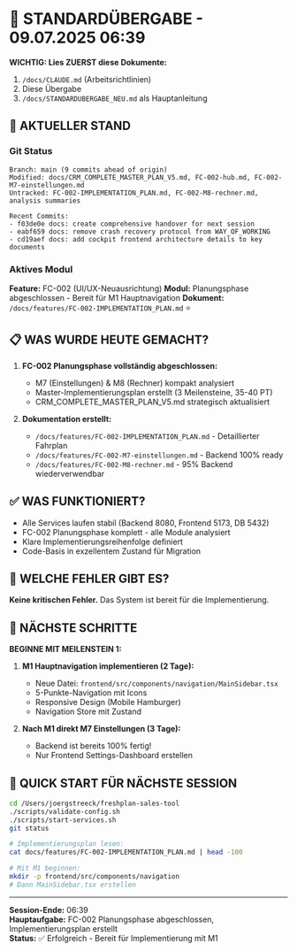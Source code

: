 # 🔄 STANDARDÜBERGABE - 09.07.2025 06:39

**WICHTIG: Lies ZUERST diese Dokumente:**
1. `/docs/CLAUDE.md` (Arbeitsrichtlinien)
2. Diese Übergabe
3. `/docs/STANDARDUBERGABE_NEU.md` als Hauptanleitung

## 🎯 AKTUELLER STAND

### Git Status
```
Branch: main (9 commits ahead of origin)
Modified: docs/CRM_COMPLETE_MASTER_PLAN_V5.md, FC-002-hub.md, FC-002-M7-einstellungen.md
Untracked: FC-002-IMPLEMENTATION_PLAN.md, FC-002-M8-rechner.md, analysis summaries

Recent Commits:
- f03de0e docs: create comprehensive handover for next session
- eabf659 docs: remove crash recovery protocol from WAY_OF_WORKING
- cd19aef docs: add cockpit frontend architecture details to key documents
```

### Aktives Modul
**Feature:** FC-002 (UI/UX-Neuausrichtung)
**Modul:** Planungsphase abgeschlossen - Bereit für M1 Hauptnavigation
**Dokument:** `/docs/features/FC-002-IMPLEMENTATION_PLAN.md` ⭐

## 📋 WAS WURDE HEUTE GEMACHT?

1. **FC-002 Planungsphase vollständig abgeschlossen:**
   - M7 (Einstellungen) & M8 (Rechner) kompakt analysiert
   - Master-Implementierungsplan erstellt (3 Meilensteine, 35-40 PT)
   - CRM_COMPLETE_MASTER_PLAN_V5.md strategisch aktualisiert

2. **Dokumentation erstellt:**
   - `/docs/features/FC-002-IMPLEMENTATION_PLAN.md` - Detaillierter Fahrplan
   - `/docs/features/FC-002-M7-einstellungen.md` - Backend 100% ready
   - `/docs/features/FC-002-M8-rechner.md` - 95% Backend wiederverwendbar

## ✅ WAS FUNKTIONIERT?

- Alle Services laufen stabil (Backend 8080, Frontend 5173, DB 5432)
- FC-002 Planungsphase komplett - alle Module analysiert
- Klare Implementierungsreihenfolge definiert
- Code-Basis in exzellentem Zustand für Migration

## 🚨 WELCHE FEHLER GIBT ES?

**Keine kritischen Fehler.** Das System ist bereit für die Implementierung.

## 🔧 NÄCHSTE SCHRITTE

**BEGINNE MIT MEILENSTEIN 1:**

1. **M1 Hauptnavigation implementieren (2 Tage):**
   - Neue Datei: `frontend/src/components/navigation/MainSidebar.tsx`
   - 5-Punkte-Navigation mit Icons
   - Responsive Design (Mobile Hamburger)
   - Navigation Store mit Zustand

2. **Nach M1 direkt M7 Einstellungen (3 Tage):**
   - Backend ist bereits 100% fertig!
   - Nur Frontend Settings-Dashboard erstellen

## 🚀 QUICK START FÜR NÄCHSTE SESSION
```bash
cd /Users/joergstreeck/freshplan-sales-tool
./scripts/validate-config.sh
./scripts/start-services.sh
git status

# Implementierungsplan lesen:
cat docs/features/FC-002-IMPLEMENTATION_PLAN.md | head -100

# Mit M1 beginnen:
mkdir -p frontend/src/components/navigation
# Dann MainSidebar.tsx erstellen
```

---
**Session-Ende:** 06:39  
**Hauptaufgabe:** FC-002 Planungsphase abgeschlossen, Implementierungsplan erstellt  
**Status:** ✅ Erfolgreich - Bereit für Implementierung mit M1
